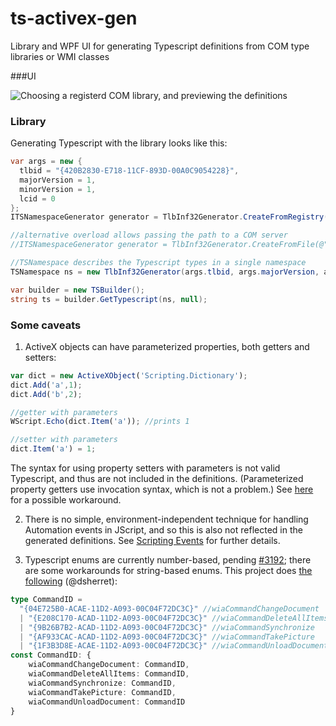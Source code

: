 # ts-activex-gen
Library and WPF UI for generating Typescript definitions from COM type libraries or WMI classes

###UI

![Choosing a registerd COM library, and previewing the definitions](https://raw.githubusercontent.com/zspitz/ts-activex-gen/master/screenshot.png)

### Library

Generating Typescript with the library looks like this:

```csharp
var args = new {
  tlbid = "{420B2830-E718-11CF-893D-00A0C9054228}",
  majorVersion = 1,
  minorVersion = 1,
  lcid = 0
};
ITSNamespaceGenerator generator = TlbInf32Generator.CreateFromRegistry(args.tlbid, args.majorVersion, args.minorVersion, args.lcid);

//alternative overload allows passing the path to a COM server
//ITSNamespaceGenerator generator = TlbInf32Generator.CreateFromFile(@"c:\path\to\file.dll");

//TSNamespace describes the Typescript types in a single namespace
TSNamespace ns = new TlbInf32Generator(args.tlbid, args.majorVersion, args.minorVersion, args.lcid);

var builder = new TSBuilder();
string ts = builder.GetTypescript(ns, null);
```

### Some caveats
1. ActiveX objects can have parameterized properties, both getters and setters:

  ```javascript
  var dict = new ActiveXObject('Scripting.Dictionary');
  dict.Add('a',1);
  dict.Add('b',2);
  
  //getter with parameters
  WScript.Echo(dict.Item('a')); //prints 1
  
  //setter with parameters
  dict.Item('a') = 1;
  ```

  The syntax for using property setters with parameters is not valid Typescript, and thus are not included in the definitions. (Parameterized property getters use invocation syntax, which is not a problem.) See [here](https://github.com/Microsoft/TypeScript/issues/956#issuecomment-230396498) for a possible workaround.

2. There is no simple, environment-independent technique for handling Automation events in JScript, and so this is also not reflected in the generated definitions. See [Scripting Events](https://msdn.microsoft.com/en-us/library/ms974564.aspx?f=255&MSPPError=-2147217396) for further details.

3. Typescript enums are currently number-based, pending [#3192](https://github.com/Microsoft/TypeScript/issues/3192); there are some workarounds for string-based enums. This project does [the following](https://github.com/Microsoft/TypeScript/issues/3192#issuecomment-181363162) (@dsherret):
  ```typescript
  type CommandID = 
    "{04E725B0-ACAE-11D2-A093-00C04F72DC3C}" //wiaCommandChangeDocument
    | "{E208C170-ACAD-11D2-A093-00C04F72DC3C}" //wiaCommandDeleteAllItems
    | "{9B26B7B2-ACAD-11D2-A093-00C04F72DC3C}" //wiaCommandSynchronize
    | "{AF933CAC-ACAD-11D2-A093-00C04F72DC3C}" //wiaCommandTakePicture
    | "{1F3B3D8E-ACAE-11D2-A093-00C04F72DC3C}" //wiaCommandUnloadDocument
  const CommandID: {
      wiaCommandChangeDocument: CommandID, 
      wiaCommandDeleteAllItems: CommandID, 
      wiaCommandSynchronize: CommandID, 
      wiaCommandTakePicture: CommandID, 
      wiaCommandUnloadDocument: CommandID
  }
  ```
